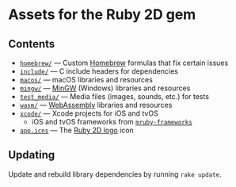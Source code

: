 # Assets for the Ruby 2D gem

## Contents

- [`homebrew/`](homebrew) — Custom [Homebrew](https://brew.sh) formulas that fix certain issues
- [`include/`](include) — C include headers for dependencies
- [`macos/`](macos) — macOS libraries and resources
- [`mingw/`](mingw) — [MinGW](https://en.wikipedia.org/wiki/MinGW) (Windows) libraries and resources
- [`test_media/`](test_media) — Media files (images, sounds, etc.) for tests
- [`wasm/`](wasm) — [WebAssembly](https://webassembly.org) libraries and resources
- [`xcode/`](xcode) — Xcode projects for iOS and tvOS
  - iOS and tvOS frameworks from [`mruby-frameworks`](https://github.com/ruby2d/mruby-frameworks)
- [`app.icns`](app.icns) — The [Ruby 2D logo](https://github.com/ruby2d/logo) icon

## Updating

Update and rebuild library dependencies by running `rake update`.
